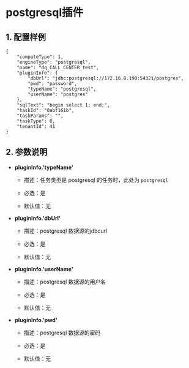 # postgresql插件

## 1. 配置样例

```
{
    "computeType": 1,
    "engineType": "postgresql",
    "name": "dq_CALL_CENTER_test",
    "pluginInfo": {
        "dbUrl": "jdbc:postgresql://172.16.8.190:54321/postgres",
        "pwd": "password",
        "typeName": "postgresql",
        "userName": "postgres"
    },
    "sqlText": "begin select 1; end;",
    "taskId": "0abf161b",
    "taskParams": "",
    "taskType": 0,
    "tenantId": 41
}
```

## 2. 参数说明

* **pluginInfo.'typeName'**

 	* 描述：任务类型是 postgresql 的任务时，此处为 `postgresql`
 		
	* 必选：是 <br />

	* 默认值：无 <br />
	
* **pluginInfo.'dbUrl'**

 	* 描述：postgresql 数据源的jdbcurl
 		
	* 必选：是 <br />

	* 默认值：无 <br />
	
* **pluginInfo.'userName'**

 	* 描述：postgresql 数据源的用户名
 		
	* 必选：是 <br />

	* 默认值：无 <br />

* **pluginInfo.'pwd'**

 	* 描述：postgresql 数据源的密码
 		
	* 必选：是 <br />

	* 默认值：无 <br />